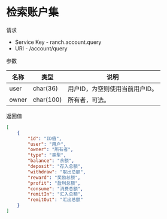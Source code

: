# 检索账户集

请求
- Service Key - ranch.account.query
- URI - /account/query

参数

|名称|类型|说明|
|---|---|---|
|user|char(36)|用户ID，为空则使用当前用户ID。|
|owner|char(100)|所有者，可选。|

返回值
```json
[
    {
        "id": "ID值",
        "user": "用户",
        "owner": "所有者",
        "type": "类型",
        "balance": "余额",
        "deposit": "存入总额",
        "withdraw": "取出总额",
        "reward": "奖励总额",
        "profit": "盈利总额",
        "consume": "消费总额",
        "remitIn": "汇入总额",
        "remitOut": "汇出总额"
    }
]
```
